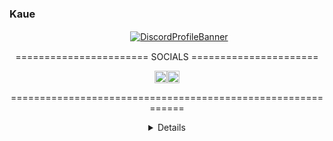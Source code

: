 ### Kaue

![]()
<br>
 ㅤㅤㅤㅤㅤㅤㅤㅤㅤㅤㅤㅤㅤㅤㅤ[![DiscordProfileBanner](https://discord.c99.nl/widget/theme-4/348321064738095104.png)](https://discord.com/users/348321064738095104/)
<br>
  <p style="text-align: center;"align="center">======================= SOCIALS ======================</p>
  <p style="text-align: center;"align="center"><a href="https://www.instagram.com/evilkauee"><code><img alt="instagram" height="20" src="https://www.instagram.com/static/images/ico/favicon-192.png/68d99ba29cc8.png"></code></a><a href="https://crybaby.cc"<code><img alt="crybaby.cc" height="20" src="https://cdn.discordapp.com/emojis/963550341629104140.webp?size=96&quality=lossless"></code></a>
  <p style="text-align: center;"align="center">============================================================</p>
<details style='text-align: center;' align='center'>

<!-- kaue lindo -->
